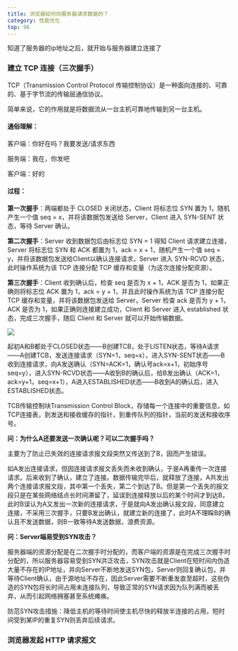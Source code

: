 ```yaml
---
title: 浏览器如何向服务器请求数据的？
category: 性能优化
top: 96
---
```


知道了服务器的ip地址之后，就开始与服务器建立连接了

### 建立 TCP 连接（三次握手）

TCP（Transmission Control Protocol 传输控制协议）是一种面向连接的、可靠的、基于字节流的传输层通信协议。 

简单来说，它的作用就是将数据流从一台主机可靠地传输到另一台主机。

#### 通俗理解：

客户端：你好在吗？我要发送/请求东西 

服务端：我在，你发吧 

客户端：好的

#### 过程：

**第一次握手**：两端都处于 CLOSED 关闭状态，Client 将标志位 SYN 置为 1，随机产生一个值 seq = x，并将该数据包发送给 Server，Client 进入 SYN-SENT 状态，等待 Server 确认。

**第二次握手**：Server 收到数据包后由标志位 SYN = 1 得知 Client 请求建立连接，Server 将标志位 SYN 和 ACK 都置为 1，ack = x + 1，随机产生一个值 seq = y，并将该数据包发送给Client以确认连接请求，Server 进入 SYN-RCVD 状态，此时操作系统为该 TCP 连接分配 TCP 缓存和变量（为这次连接分配资源）。

**第三次握手**：Client 收到确认后，检查 seq 是否为 x + 1，ACK 是否为 1，如果正确则将标志位 ACK 置为 1，ack = y + 1，并且此时操作系统为该 TCP 连接分配 TCP 缓存和变量，并将该数据包发送给 Server，Server 检查 ack 是否为 y + 1，ACK 是否为 1，如果正确则连接建立成功，Client 和 Server 进入 established 状态，完成三次握手，随后 Client 和 Server 就可以开始传输数据。

![](.gitbook/assets/54797744-61b89880-4c90-11e9-8c67-a9241c81636c.png)

起初A和B都处于CLOSED状态——B创建TCB，处于LISTEN状态，等待A请求——A创建TCB，发送连接请求（SYN=1，seq=x），进入SYN-SENT状态——B收到连接请求，向A发送确认（SYN=ACK=1，确认号ack=x+1，初始序号seq=y），进入SYN-RCVD状态——A收到B的确认后，给B发出确认（ACK=1，ack=y+1，seq=x+1），A进入ESTABLISHED状态——B收到A的确认后，进入ESTABLISHED状态。

TCB传输控制块Transmission Control Block，存储每一个连接中的重要信息，如TCP连接表，到发送和接收缓存的指针，到重传队列的指针，当前的发送和接收序号。

**问：为什么A还要发送一次确认呢？可以二次握手吗？**

主要为了防止已失效的连接请求报文段突然又传送到了B，因而产生错误。

如A发出连接请求，但因连接请求报文丢失而未收到确认，于是A再重传一次连接请求。后来收到了确认，建立了连接。数据传输完毕后，就释放了连接，A共发出两个连接请求报文段，其中第一个丢失，第二个到达了B。但是第一个丢失的报文段只是在某些网络结点长时间滞留了，延误到连接释放以后的某个时间才到达B，此时B误认为A又发出一次新的连接请求，于是就向A发出确认报文段，同意建立连接，不采用三次握手，只要B发出确认，就建立新的连接了，此时A不理睬B的确认且不发送数据，则B一致等待A发送数据，浪费资源。

**问：Server端易受到SYN攻击？**

服务器端的资源分配是在二次握手时分配的，而客户端的资源是在完成三次握手时分配的，所以服务器容易受到SYN洪泛攻击，SYN攻击就是Client在短时间内伪造大量不存在的IP地址，并向Server不断地发送SYN包，Server则回复确认包，并等待Client确认，由于源地址不存在，因此Server需要不断重发直至超时，这些伪造的SYN包将长时间占用未连接队列，导致正常的SYN请求因为队列满而被丢弃，从而引起网络拥塞甚至系统瘫痪。

防范SYN攻击措施：降低主机的等待时间使主机尽快的释放半连接的占用，短时间受到某IP的重复SYN则丢弃后续请求。

### 浏览器发起 HTTP 请求报文

